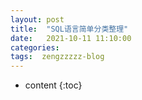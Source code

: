 ```yaml
---
layout: post
title:  "SQL语言简单分类整理"
date:   2021-10-11 11:10:00
categories: 
tags:  zengzzzzz-blog
---
```


* content
{:toc}

  
&nbsp;
